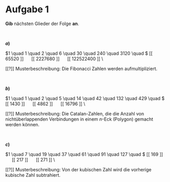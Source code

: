 <!--
version:  0.0.1

language: de

@style
input {
    text-align: center;
}

.flex-container {
    display: flex;
    flex-wrap: wrap;
    align-items: stretch;
    gap: 20px;
}

.flex-child {
    flex: 1;
    min-width: 350px;
    margin-right: 20px;
}

@media (max-width: 400px) {
    .flex-child {
        flex: 100%;
        margin-right: 0;
    }
}
@end

formula: \carry   \textcolor{red}{\scriptsize #1}
formula: \digit   \rlap{\carry{#1}}\phantom{#2}#2
formula: \permil  \text{‰}

import: https://raw.githubusercontent.com/liaTemplates/algebrite/master/README.md
import: https://raw.githubusercontent.com/LiaTemplates/Tikz-Jax/main/README.md

script: https://cdn.jsdelivr.net/gh/LiaTemplates/Tikz-Jax@main/dist/index.js

@round
<script>
  let value = `@input`;
  if (value.startsWith("@")) {
    ""
  } else {
    value = JSON.parse(value);
    value = value[0]
    value = value.replace(/,/g, ".");
    value = parseFloat(value);
    value = Math.round(value * Math.pow(10,@1)) / Math.pow(10,@1);
    value == @0
  }
</script>
@end

tags: Folgen, Meister

-->




# Aufgabe 1

**Gib** nächsten Glieder der Folge **an**.



<br>



<section class="flex-container">

<div class="flex-child">

__$a)\;\;$__

$1 \quad 1 \quad 2 \quad 6 \quad 30 \quad 240 \quad  3120 \quad $ [[ 65520 ]] $\quad$ [[ 2227680 ]] $\quad$ [[ 122522400 ]] \

[[?]] Musterbeschreibung: Die Fibonacci Zahlen werden aufmultipliziert.

</div>

</section>


<br>



<section class="flex-container">

<div class="flex-child">

__$b)\;\;$__

$1 \quad 1 \quad 2 \quad 5 \quad 14 \quad  42 \quad  132 \quad 429 \quad $ [[ 1430 ]] $\quad$ [[ 4862 ]] $\quad$ [[ 16796 ]] \

[[?]] Musterbeschreibung: Die Catalan-Zahlen, die die Anzahl von nichtüberlappenden Verbindungen in einem $n$-Eck (Polygon) gemacht werden können.

</div>

</section>


<br>



<section class="flex-container">

<div class="flex-child">

__$c)\;\;$__

$1 \quad 7 \quad 19 \quad 37 \quad 61 \quad 91 \quad 127 \quad $ [[ 169 ]] $\quad$ [[ 217 ]] $\quad$ [[ 271 ]] \

[[?]] Musterbeschreibung: Von der kubischen Zahl wird die vorherige kubische Zahl subtrahiert.

</div>

</section>

<br>
<br>
<br>
<br>